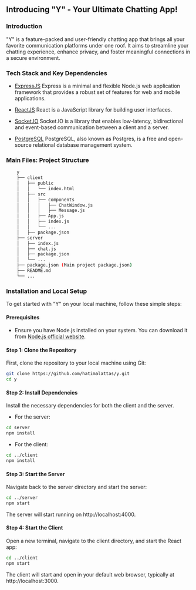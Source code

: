 Introducing "Y" - Your Ultimate Chatting App!
-----

### Introduction

"Y" is a feature-packed and user-friendly chatting app that brings all your favorite communication platforms under one roof. It aims to streamline your chatting experience, enhance privacy, and foster meaningful connections in a secure environment.

### Tech Stack and Key Dependencies

- [ExpressJS](https://expressjs.com/) Express is a minimal and flexible Node.js web application framework that provides a robust set of features for web and mobile applications.  

- [ReactJS](https://react.dev/) React is a JavaScript library for building user interfaces.

- [Socket.IO](https://socket.io/) Socket.IO is a library that enables low-latency, bidirectional and event-based communication between a client and a server.

- [PostgreSQL](https://www.postgresql.org/) PostgreSQL, also known as Postgres, is a free and open-source relational database management system.

### Main Files: Project Structure

  ```sh
      y
      ├── client
      │   ├── public
      │   │   └── index.html
      │   ├── src
      │   │   ├── components
      │   │   │   ├── ChatWindow.js
      │   │   │   ├── Message.js
      │   │   ├── App.js
      │   │   ├── index.js
      │   │   └── ...
      │   ├── package.json
      ├── server
      │   ├── index.js
      │   ├── chat.js
      │   ├── package.json
      │   └── ...
      ├── package.json (Main project package.json)
      ├── README.md
      └── ...
  ```

### Installation and Local Setup

To get started with "Y" on your local machine, follow these simple steps:

#### Prerequisites
- Ensure you have Node.js installed on your system. You can download it from [Node.js official website](https://nodejs.org/).


#### Step 1: Clone the Repository
First, clone the repository to your local machine using Git:
```sh
git clone https://github.com/hatimalattas/y.git
cd y
```

#### Step 2: Install Dependencies
Install the necessary dependencies for both the client and the server.

- For the server:
```sh
cd server
npm install
```

- For the client:
```sh
cd ../client
npm install
```

#### Step 3: Start the Server
Navigate back to the server directory and start the server:
```sh
cd ../server
npm start
```
The server will start running on http://localhost:4000.

#### Step 4: Start the Client
Open a new terminal, navigate to the client directory, and start the React app:
```sh
cd ../client
npm start
```
The client will start and open in your default web browser, typically at http://localhost:3000.